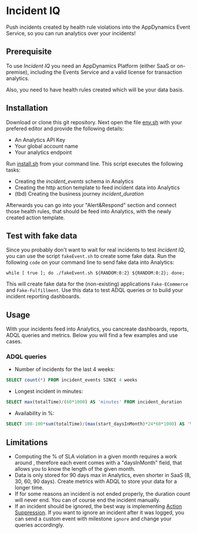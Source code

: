 # Incident IQ

Push incidents created by health rule violations into the AppDynamics Event Service,
so you can run analytics over your incidents!

## Prerequisite

To use *Incident IQ* you need an AppDynamics Platform (either SaaS or on-premise), including
the Events Service and a valid license for transaction analytics.

Also, you need to have health rules created which will be your data basis.

## Installation

Download or clone this git repository. Next open the file [env.sh](env.sh) with your prefered editor and provide the following details:

- An Analytics API Key
- Your global account name
- Your analytics endpoint

Run [install.sh](install.sh) from your command line.
This script executes the following tasks:

- Creating the *incident_events* schema in Analytics
- Creating the http action template to feed incident data into Analytics
- (tbd) Creating the business journey *incident_duration*

Afterwards you can go into your "Alert&Respond" section and connect those health rules, that should be feed into Analytics, with the newly created action template.

## Test with fake data

Since you probably don't want to wait for real incidents to test *Incident IQ*, you can use the script `fakeEvent.sh` to create some fake data. Run the following `code` on your command line to send fake data into Analytics:

```shell
while [ true ]; do ./fakeEvent.sh ${RANDOM:0:2} ${RANDOM:0:2}; done;
```

This will create fake data for the (non-existing) applications `Fake-ECommerce` and `Fake-Fulfillment`. Use this data to test ADQL queries or to build your incident reporting dashboards.

## Usage

With your incidents feed into Analytics, you cancreate dashboards, reports, ADQL queries and metrics. Below you will find a few examples and use cases.

### ADQL queries

- Number of incidents for the last 4 weeks:

```SQL
SELECT count(*) FROM incident_events SINCE 4 weeks
```

- Longest incident in minutes:

```SQL
SELECT max(totalTime)/(60*1000) AS 'minutes' FROM incident_duration
```

- Availability in %:

```SQL
SELECT 100-100*sum(totalTime)/(max(start_daysInMonth)*24*60*1000) AS '%' FROM incident_duration
```

## Limitations

- Computing the % of SLA violation in a given month requires a work around , therefore each event comes with a "daysInMonth" field, that allows you to know the length of the given month.
- Data is only stored for 90 days max in Analytics, even shorter in SaaS (8, 30, 60, 90 days). Create metrics with ADQL to store your data for a longer time.
- If for some reasons an incident is not ended properly, the duration count will never end. You can of course end the incident manually.
- If an incident should be ignored, the best way is implementing [Action Suppression](https://docs.appdynamics.com/display/latest/Action+Suppression). If you want to ignore an incident after it was logged, you can send a custom event with milestone `ignore` and change your queries accordingly.
